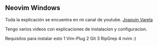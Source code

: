 ## Neovim Windows

Toda la explicación se encuentra en mi canal de youtube. [Joaquin Varela ](https://www.youtube.com/channel/UCw1Ipy5_P1OL0zUJMfYC7-A)

Tengo varios videos con explicaciones de instalacion y configuracion.

Requisitos para instalar esto
1 Vim-Plug
2 Git
3 RipGrep
4 nvim :)

